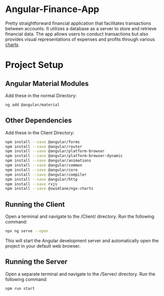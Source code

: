 # Angular-Finance-App
Pretty straightforward financial application that facilitates transactions between accounts. 
It utilizes a database as a server to store and retrieve financial data.
The app allows users to conduct transactions but also provides visual representations of expenses and profits through various [charts](https://swimlane.github.io/ngx-charts/#/ngx-charts/bar-vertical).

# Project Setup
## Angular Material Modules
Add these in the normal Directory:
```bash
ng add @angular/material
```
## Other Dependencies
Add these in the Client Directory:
```bash
npm install --save @angular/forms
npm install --save @angular/router
npm install --save @angular/platform-browser
npm install --save @angular/platform-browser-dynamic
npm install --save @angular/animations
npm install --save @angular/common
npm install --save @angular/core
npm install --save @angular/compiler
npm install --save @angular/http
npm install --save rxjs
npm install --save @swimlane/ngx-charts
```


## Running the Client
Open a terminal and navigate to the /Client/ directory.
Run the following command:
```bash
npx ng serve --open
```
This will start the Angular development server and automatically open the project in your default web browser.

## Running the Server
Open a separate terminal and navigate to the /Server/ directory.
Run the following command:
```bash
npm run start
```


